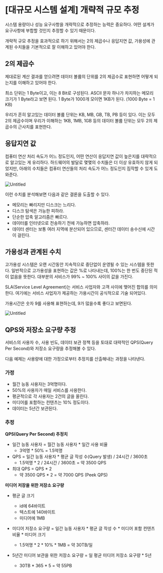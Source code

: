 # [대규모 시스템 설계] 개략적 규모 추정

시스템 용량이나 성능 요구사항을 개략적으로 추정하는 능력은 중요하다.
어떤 설계가 요구사항에 부합할 것인지 추정할 수 있기 때문이다.

개략적 규모 추정을 효과적으로 하기 위해서는 2의 제곱수나 응답지연 값, 가용성에 관계된 수치들을 기본적으로 잘 이해하고 있어야 한다.

## 2의 제곱수

제대로된 계산 결과를 얻으려면 데이터 볼륨의 단위를 2의 제곱수로 표현하면 어떻게 되는지를 이해하고 있어야 한다.

최소 단위는 1 Byte이고, 이는 8 Bit로 구성된다.
ASCII 문자 하나가 차지하는 메모리 크기가 1 Byte라고 보면 된다.
1 Byte가 1000개 모이면 1KB가 된다. (1000 Byte = 1 KB)

우리가 흔히 알고있는 데이터 볼륨 단위는 KB, MB, GB, TB, PB 등이 있다.
이는 모두 2의 제곱수이며 우리가 이해하는 1KB, 1MB, 1GB 등의 데이터 볼륨 단위는 모두 2의 제곱수의 근사치를 표현한다.

## 응답지연 값

컴퓨터 연산 처리 속도가 어느 정도인지, 어떤 연산이 응답지연 값이 높은지를 대략적으로 알고있는 게 유리하다. 하드웨어의 발달로 몇몇의 수치들은 더 이상 유효하지 않게 되었지만, 아래의 수치들은 컴퓨터 연산들의 처리 속도가 어느 정도인지 짐작할 수 있게 도와준다.

![Untitled](https://s3-us-west-2.amazonaws.com/secure.notion-static.com/e30609f7-1587-4302-991f-6da90320c04d/Untitled.png)

이런 수치를 분석해보면 다음과 같은 결론을 도출할 수 있다.

- 메모리는 빠리지만 디스크는 느리다.
- 디스크 탐색은 가능한 피하라.
- 단순한 압축 알고리즘은 빠르다.
- 데이터를 인터넷으로 전송하기 전에 가능하면 압축하라.
- 데이터 센터는 보통 여러 지역에 분산되어 있으므로, 센터간 데이터 송수신에 시간이 걸린다.

## 가용성과 관계된 수치

고가용성 시스템은 오랜 시간동안 지속적으로 중단없이 운영될 수 있는 시스템을 뜻한다.
일반적으로 고가용성을 표현하는 값은 %로 나타내는데, 100%는 한 번도 중단된 적이 없음을 뜻한다.
대부분의 서비스가 99% ~ 100% 사이의 값을 가진다.

SLA(Service Level Agreement)는 서비스 사업자와 고객 사이에 맺어진 합의를 의미한다.
여기에는 서비스 사업자가 제공하는 가용시간이 공식적으로 기술 되어있다.

가용시간은 숫자 9를 사용해 표현하는데, 9가 많을수록 좋다고 보면된다.

![Untitled](https://s3-us-west-2.amazonaws.com/secure.notion-static.com/0985c576-1a22-42ef-8e9f-9f351f8d091d/Untitled.png)

## QPS와 저장소 요구량 추정

서비스의 사용자 수, 사용 빈도, 데이터 보관 정책 등을 토대로 대략적인 QPS(Query Per Second)와 저장소 요구량을 추정해볼 수 있다.

다음 예제는 사용량에 대한 가정으로부터 추정치를 산출해내는 과정을 나타낸다.

### 가정

- 월간 능동 사용자는 3억명이다.
- 50%의 사용자가 매일 서비스를 사용한다.
- 평균적으로 각 사용자는 2건의 글을 올린다.
- 미디어를 포함하는 컨텐츠는 10% 정도이다.
- 데이터는 5년간 보관된다.

### 추정

**QPS(Query Per Second) 추정치**

- 일간 능동 사용자 = 월간 능동 사용자 * 일간 사용 비율
    - 3억명 * 50% = 1.5억명
- QPS = 일간 능동 사용자 * 평균 글 작성 수(Query 발생) / 24시간 / 3600초
    - 1.5억명 * 2 / 24시간 / 3600초 = 약 3500 QPS
- 최대 QPS = QPS * 2
    - 약 3500 QPS * 2 = 약 7000 QPS (Peek QPS)

**미디어 저장을 위한 저장소 요구량**

- 평균 글 크기
    - id에 64바이트
    - 텍스트에 140바이트
    - 미디어에 1MB

- 미디어 저장소 요구량 = 일간 능동 사용자 * 평균 글 작성 수 * 미디어 포함 컨텐츠 비율 * 미디어 크기
    - 1.5억명 * 2 * 10% * 1MB = 약 30TB/일

- 5년간 미디어 보관을 위한 저장소 요구량 = 일 평균 미디어 저장소 요구량 * 5년
    - 30TB * 365 * 5 = 약 55PB